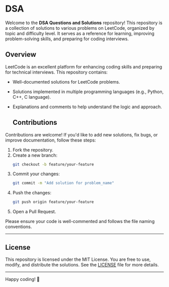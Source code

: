 # DSA
Welcome to the **DSA Questions and Solutions** repository! This repository is a collection of solutions to various problems on LeetCode, organized by topic and difficulty level. It serves as a reference for learning, improving problem-solving skills, and preparing for coding interviews.

## Overview

LeetCode is an excellent platform for enhancing coding skills and preparing for technical interviews. This repository contains:

- Well-documented solutions for LeetCode problems.
- Solutions implemented in multiple programming languages (e.g., Python, C++, C language).
- Explanations and comments to help understand the logic and approach.

  ## Contributions

Contributions are welcome! If you'd like to add new solutions, fix bugs, or improve documentation, follow these steps:

1. Fork the repository.
2. Create a new branch:
   ```bash
   git checkout -b feature/your-feature
   ```
3. Commit your changes:
   ```bash
   git commit -m "Add solution for problem_name"
   ```
4. Push the changes:
   ```bash
   git push origin feature/your-feature
   ```
5. Open a Pull Request.

Please ensure your code is well-commented and follows the file naming conventions.

---

## License

This repository is licensed under the MIT License. You are free to use, modify, and distribute the solutions. See the [LICENSE](LICENSE) file for more details.

---

Happy coding! 🚀

